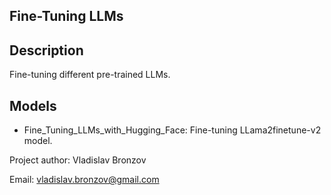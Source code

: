 ## Fine-Tuning LLMs

## Description
Fine-tuning different pre-trained LLMs. 

## Models
- Fine_Tuning_LLMs_with_Hugging_Face: Fine-tuning LLama2finetune-v2 model.

Project author: Vladislav Bronzov

Email: vladislav.bronzov@gmail.com
